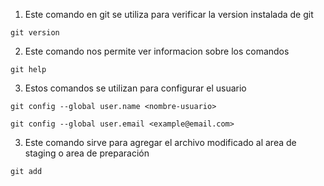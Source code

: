 1. Este comando en git se utiliza para verificar la version instalada de git

```
git version
```

2. Este comando nos permite ver informacion sobre los comandos

```
git help
```

3. Estos comandos se utilizan para configurar el usuario

```
git config --global user.name <nombre-usuario>
```

```
git config --global user.email <example@email.com>
```

3. Este comando sirve para agregar el archivo modificado al area de staging o area de preparación

```
git add
```
